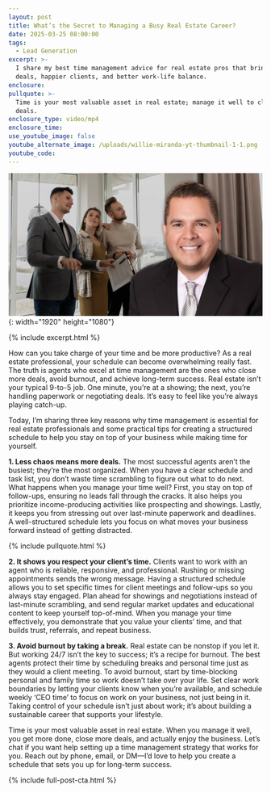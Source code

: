 ```yaml
---
layout: post
title: What’s the Secret to Managing a Busy Real Estate Career?
date: 2025-03-25 08:00:00
tags:
  - Lead Generation
excerpt: >-
  I share my best time management advice for real estate pros that bring more
  deals, happier clients, and better work-life balance.
enclosure:
pullquote: >-
  Time is your most valuable asset in real estate; manage it well to close more
  deals.
enclosure_type: video/mp4
enclosure_time:
use_youtube_image: false
youtube_alternate_image: /uploads/willie-miranda-yt-thumbnail-1-1.png
youtube_code:
---
```

![](/uploads/willie-miranda-yt-thumbnail-1-2.png){: width="1920" height="1080"}

{% include excerpt.html %}

How can you take charge of your time and be more productive? As a real estate professional, your schedule can become overwhelming really fast. The truth is agents who excel at time management are the ones who close more deals, avoid burnout, and achieve long-term success. Real estate isn’t your typical 9-to-5 job. One minute, you’re at a showing; the next, you’re handling paperwork or negotiating deals. It’s easy to feel like you’re always playing catch-up.

Today, I’m sharing three key reasons why time management is essential for real estate professionals and some practical tips for creating a structured schedule to help you stay on top of your business while making time for yourself.

**1\. Less chaos means more deals.** The most successful agents aren’t the busiest; they’re the most organized. When you have a clear schedule and task list, you don’t waste time scrambling to figure out what to do next. What happens when you manage your time well? First, you stay on top of follow-ups, ensuring no leads fall through the cracks. It also helps you prioritize income-producing activities like prospecting and showings. Lastly, it keeps you from stressing out over last-minute paperwork and deadlines. A well-structured schedule lets you focus on what moves your business forward instead of getting distracted.

{% include pullquote.html %}

**2\. It shows you respect your client’s time.** Clients want to work with an agent who is reliable, responsive, and professional. Rushing or missing appointments sends the wrong message. Having a structured schedule allows you to set specific times for client meetings and follow-ups so you always stay engaged. Plan ahead for showings and negotiations instead of last-minute scrambling, and send regular market updates and educational content to keep yourself top-of-mind. When you manage your time effectively, you demonstrate that you value your clients’ time, and that builds trust, referrals, and repeat business.

**3\. Avoid burnout by taking a break.** Real estate can be nonstop if you let it. But working 24/7 isn’t the key to success; it’s a recipe for burnout. The best agents protect their time by scheduling breaks and personal time just as they would a client meeting. To avoid burnout, start by time-blocking personal and family time so work doesn’t take over your life. Set clear work boundaries by letting your clients know when you’re available, and schedule weekly ‘CEO time’ to focus on work on your business, not just being in it. Taking control of your schedule isn’t just about work; it’s about building a sustainable career that supports your lifestyle.

Time is your most valuable asset in real estate. When you manage it well, you get more done, close more deals, and actually enjoy the business. Let’s chat if you want help setting up a time management strategy that works for you. Reach out by phone, email, or DM—I’d love to help you create a schedule that sets you up for long-term success.

{% include full-post-cta.html %}